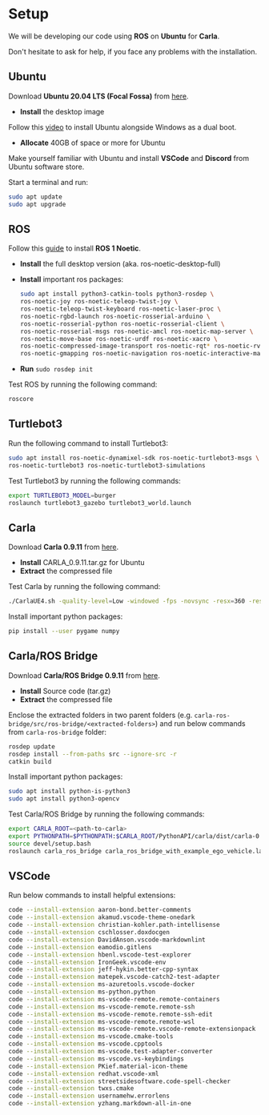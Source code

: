 # Setup

We will be developing our code using **ROS** on **Ubuntu** for **Carla**.

Don't hesitate to ask for help, if you face any problems with the installation.

## Ubuntu

Download **Ubuntu 20.04 LTS (Focal Fossa)** from [here](https://releases.ubuntu.com/20.04/).

* **Install** the desktop image

Follow this [video](https://www.youtube.com/watch?v=GXxTxBPKecQ) to install Ubuntu alongside Windows as a dual boot.

* **Allocate** 40GB of space or more for Ubuntu

Make yourself familiar with Ubuntu and install **VSCode** and **Discord** from Ubuntu software store.

Start a terminal and run:

```bash
sudo apt update
sudo apt upgrade
```

## ROS

Follow this [guide](http://wiki.ros.org/noetic/Installation/Ubuntu) to install **ROS 1 Noetic**.

* **Install** the full desktop version (aka. ros-noetic-desktop-full)
* **Install** important ros packages:

  ```bash
  sudo apt install python3-catkin-tools python3-rosdep \
  ros-noetic-joy ros-noetic-teleop-twist-joy \
  ros-noetic-teleop-twist-keyboard ros-noetic-laser-proc \
  ros-noetic-rgbd-launch ros-noetic-rosserial-arduino \
  ros-noetic-rosserial-python ros-noetic-rosserial-client \
  ros-noetic-rosserial-msgs ros-noetic-amcl ros-noetic-map-server \
  ros-noetic-move-base ros-noetic-urdf ros-noetic-xacro \
  ros-noetic-compressed-image-transport ros-noetic-rqt* ros-noetic-rviz \
  ros-noetic-gmapping ros-noetic-navigation ros-noetic-interactive-markers
  ```

* **Run** `sudo rosdep init`

Test ROS by running the following command:

```bash
roscore
```

## Turtlebot3

Run the following command to install Turtlebot3:

```bash
sudo apt install ros-noetic-dynamixel-sdk ros-noetic-turtlebot3-msgs \
ros-noetic-turtlebot3 ros-noetic-turtlebot3-simulations
```

Test Turtlebot3 by running the following commands:

```bash
export TURTLEBOT3_MODEL=burger
roslaunch turtlebot3_gazebo turtlebot3_world.launch
```

## Carla

Download **Carla 0.9.11** from [here](https://github.com/carla-simulator/carla/releases/tag/0.9.11/).

* **Install** CARLA_0.9.11.tar.gz for Ubuntu
* **Extract** the compressed file

Test Carla by running the following command:

```bash
./CarlaUE4.sh -quality-level=Low -windowed -fps -novsync -resx=360 -resy=240
```

Install important python packages:

```bash
pip install --user pygame numpy
```

## Carla/ROS Bridge

Download **Carla/ROS Bridge 0.9.11** from [here](https://github.com/carla-simulator/ros-bridge/releases/tag/0.9.11).

* **Install** Source code (tar.gz)
* **Extract** the compressed file

Enclose the extracted folders in two parent folders (e.g. `carla-ros-bridge/src/ros-bridge/<extracted-folders>`) and run below commands from `carla-ros-bridge` folder:

```bash
rosdep update
rosdep install --from-paths src --ignore-src -r
catkin build
```

Install important python packages:

```bash
sudo apt install python-is-python3
sudo apt install python3-opencv
```

Test Carla/ROS Bridge by running the following commands:

```bash
export CARLA_ROOT=<path-to-carla>
export PYTHONPATH=$PYTHONPATH:$CARLA_ROOT/PythonAPI/carla/dist/carla-0.9.11-py3.7-linux-x86_64.egg:$CARLA_ROOT/PythonAPI/carla
source devel/setup.bash
roslaunch carla_ros_bridge carla_ros_bridge_with_example_ego_vehicle.launch
```

## VSCode

Run below commands to install helpful extensions:

```bash
code --install-extension aaron-bond.better-comments
code --install-extension akamud.vscode-theme-onedark
code --install-extension christian-kohler.path-intellisense
code --install-extension cschlosser.doxdocgen
code --install-extension DavidAnson.vscode-markdownlint
code --install-extension eamodio.gitlens
code --install-extension hbenl.vscode-test-explorer
code --install-extension IronGeek.vscode-env
code --install-extension jeff-hykin.better-cpp-syntax
code --install-extension matepek.vscode-catch2-test-adapter
code --install-extension ms-azuretools.vscode-docker
code --install-extension ms-python.python
code --install-extension ms-vscode-remote.remote-containers
code --install-extension ms-vscode-remote.remote-ssh
code --install-extension ms-vscode-remote.remote-ssh-edit
code --install-extension ms-vscode-remote.remote-wsl
code --install-extension ms-vscode-remote.vscode-remote-extensionpack
code --install-extension ms-vscode.cmake-tools
code --install-extension ms-vscode.cpptools
code --install-extension ms-vscode.test-adapter-converter
code --install-extension ms-vscode.vs-keybindings
code --install-extension PKief.material-icon-theme
code --install-extension redhat.vscode-xml
code --install-extension streetsidesoftware.code-spell-checker
code --install-extension twxs.cmake
code --install-extension usernamehw.errorlens
code --install-extension yzhang.markdown-all-in-one
```
